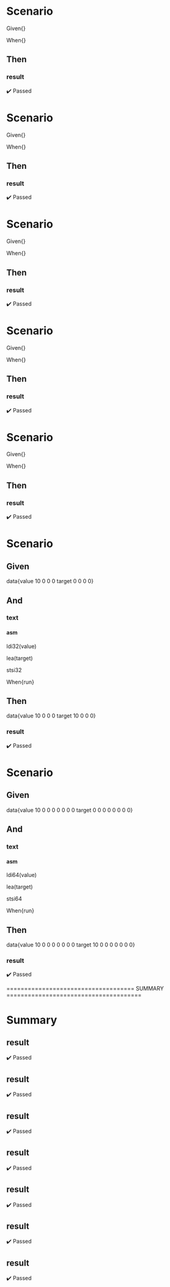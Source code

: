 









# Scenario


Given{}

When{}

## Then
### result
:heavy_check_mark: Passed







# Scenario


Given{}

When{}

## Then
### result
:heavy_check_mark: Passed







# Scenario


Given{}

When{}

## Then
### result
:heavy_check_mark: Passed







# Scenario


Given{}

When{}

## Then
### result
:heavy_check_mark: Passed







# Scenario


Given{}

When{}

## Then
### result
:heavy_check_mark: Passed







# Scenario


## Given
data{value 10 0 0 0 target 0 0 0 0}



## And
### text
#### asm
ldi32(value)

lea(target)

stsi32







When{run}

## Then
data{value 10 0 0 0 target 10 0 0 0}

### result
:heavy_check_mark: Passed







# Scenario


## Given
data{value 10 0 0 0 0 0 0 0 target 0 0 0 0 0 0 0 0}



## And
### text
#### asm
ldi64(value)

lea(target)

stsi64







When{run}

## Then
data{value 10 0 0 0 0 0 0 0 target 10 0 0 0 0 0 0 0}

### result
:heavy_check_mark: Passed







==================================== SUMMARY ======================================


# Summary


## result
:heavy_check_mark: Passed



## result
:heavy_check_mark: Passed



## result
:heavy_check_mark: Passed



## result
:heavy_check_mark: Passed



## result
:heavy_check_mark: Passed



## result
:heavy_check_mark: Passed



## result
:heavy_check_mark: Passed







